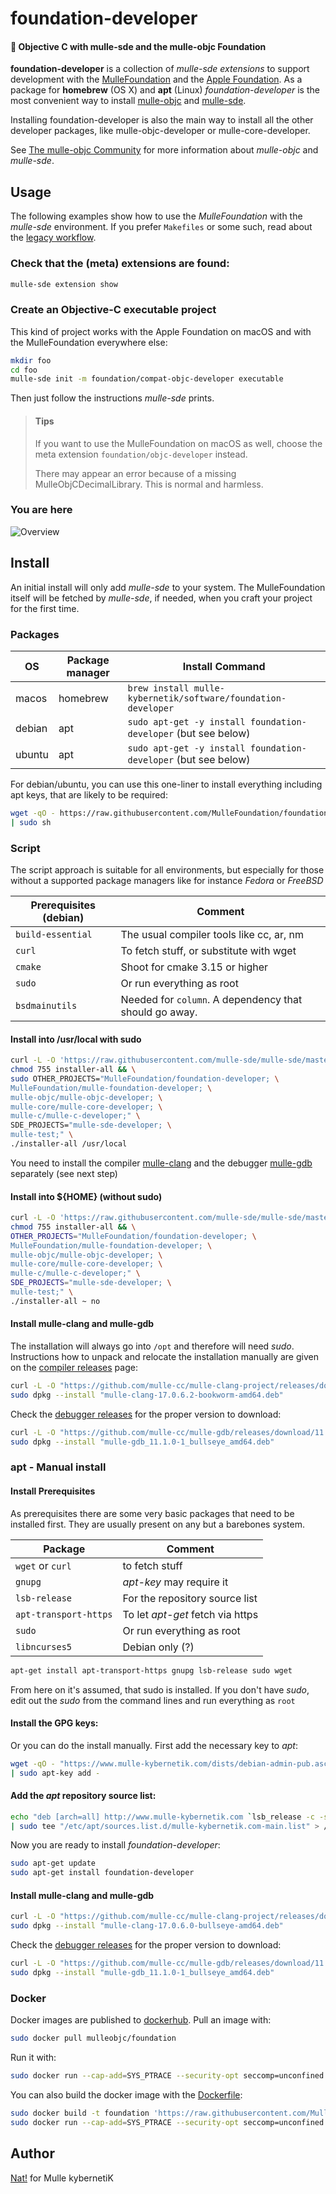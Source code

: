 # foundation-developer

#### 👒 Objective C with mulle-sde and the mulle-objc Foundation

**foundation-developer** is a collection of *mulle-sde extensions* to support 
development with the [MulleFoundation](//github.com/MulleFoundation) and
the [Apple Foundation](https://developer.apple.com/documentation/foundation?language=objc).
As a package for **homebrew** (OS X) and **apt** (Linux) *foundation-developer*
is the most convenient way to install [mulle-objc](//github.com/mulle-objc)
and [mulle-sde](//github.com/mulle-sde).

Installing foundation-developer is also the main way to install all the other
developer packages, like mulle-objc-developer or mulle-core-developer.

See [The mulle-objc Community](//mulle-objc.github.io) for more information about
*mulle-objc* and *mulle-sde*.





## Usage

The following examples show how to use the *MulleFoundation* with the
*mulle-sde* environment. If you prefer `Makefiles` or some such, read about
the [legacy workflow](https://mulle-objc.github.io/De-Re-mulle-objc/mydoc_legacy.html).


### Check that the (meta) extensions are found:

``` sh
mulle-sde extension show
```


### Create an Objective-C executable project

This kind of project works with the Apple Foundation on macOS and with the
MulleFoundation everywhere else:

``` sh
mkdir foo
cd foo
mulle-sde init -m foundation/compat-objc-developer executable
```

Then just follow the instructions *mulle-sde* prints.

> #### Tips
>
> If you want to use the MulleFoundation on macOS as well, choose
> the meta extension `foundation/objc-developer` instead.
>
> There may appear an error because of a missing MulleObjCDecimalLibrary. This
> is normal and harmless.
>





### You are here

![Overview](overview.dot.svg)


## Install

An initial install will only add *mulle-sde* to your system. The
MulleFoundation itself will be fetched by *mulle-sde*, if needed, when you
craft your project for the first time.

### Packages


| OS     | Package manager | Install Command                                                |
|--------|-----------------|--------------------------------------------------------------- |
| macos  | homebrew        | `brew install mulle-kybernetik/software/foundation-developer`  |
| debian | apt             | `sudo apt-get -y install foundation-developer` (but see below) |
| ubuntu | apt             | `sudo apt-get -y install foundation-developer` (but see below) |


For debian/ubuntu, you can use this one-liner to install everything including
apt keys, that are likely to be required:

``` sh
wget -qO - https://raw.githubusercontent.com/MulleFoundation/foundation-developer/release/bin/apt-installer \
| sudo sh
```

### Script

The script approach is suitable for all environments, but especially for those
without a supported package managers like for instance *Fedora* or *FreeBSD*

| Prerequisites (debian) | Comment                                                |
|------------------------|--------------------------------------------------------|
| `build-essential`      | The usual compiler tools like cc, ar, nm               |
| `curl`                 | To fetch stuff, or substitute with wget                |
| `cmake`                | Shoot for cmake 3.15 or higher                         |
| `sudo`                 | Or run everything as root                              |
| `bsdmainutils`         | Needed for `column`. A dependency that should go away. |


#### Install into /usr/local with sudo

``` sh
curl -L -O 'https://raw.githubusercontent.com/mulle-sde/mulle-sde/master/bin/installer-all' && \
chmod 755 installer-all && \
sudo OTHER_PROJECTS="MulleFoundation/foundation-developer; \
MulleFoundation/mulle-foundation-developer; \
mulle-objc/mulle-objc-developer; \
mulle-core/mulle-core-developer; \
mulle-c/mulle-c-developer;" \
SDE_PROJECTS="mulle-sde-developer; \
mulle-test;" \
./installer-all /usr/local
```

You need to install the compiler [mulle-clang](//github.com/mulle-cc/mulle-clang-project)
and the debugger [mulle-gdb](//github.com/mulle-cc/mulle-gdb) separately (see
next step)


#### Install into ${HOME} (without sudo)

``` sh
curl -L -O 'https://raw.githubusercontent.com/mulle-sde/mulle-sde/master/bin/installer-all' && \
chmod 755 installer-all && \
OTHER_PROJECTS="MulleFoundation/foundation-developer; \
MulleFoundation/mulle-foundation-developer; \
mulle-objc/mulle-objc-developer; \
mulle-core/mulle-core-developer; \
mulle-c/mulle-c-developer;" \
SDE_PROJECTS="mulle-sde-developer; \
mulle-test;" \
./installer-all ~ no
```

#### Install mulle-clang and mulle-gdb

The installation will always go into `/opt` and therefore will need *sudo*.
Instructions how to unpack and relocate the installation manually are given on
the [compiler releases](//github.com/mulle-cc/mulle-clang-project/releases)
page:

``` sh
curl -L -O "https://github.com/mulle-cc/mulle-clang-project/releases/download/17.0.6.2/mulle-clang-17.0.6.2-bookworm-amd64.deb"
sudo dpkg --install "mulle-clang-17.0.6.2-bookworm-amd64.deb"
```

Check the [debugger releases](//github.com/mulle-cc/mulle-gdb/releases)
for the proper version to download:

``` sh
curl -L -O "https://github.com/mulle-cc/mulle-gdb/releases/download/11.1.0.0/mulle-gdb_11.1.0-1_bullseye_amd64.deb"
sudo dpkg --install "mulle-gdb_11.1.0-1_bullseye_amd64.deb"
```

### apt - Manual install

#### Install Prerequisites

As prerequisites there are some very basic packages that need to be installed
first. They are usually present on any but a barebones system.

| Package               | Comment                          |
|-----------------------|----------------------------------|
| `wget` or `curl`      | to fetch stuff                   |
| `gnupg`               | *apt-key* may require it         |
| `lsb-release`         | For the repository source list   |
| `apt-transport-https` | To let *apt-get* fetch via https |
| `sudo`                | Or run everything as root        |
| `libncurses5`         | Debian only (?)                  |


``` sh
apt-get install apt-transport-https gnupg lsb-release sudo wget
```

From here on it's assumed, that sudo is installed. If you don't have *sudo*,
edit out the *sudo* from the command lines and run everything as `root`


#### Install the GPG keys:

Or you can do the install manually. First add the necessary key to *apt*:

``` sh
wget -qO - "https://www.mulle-kybernetik.com/dists/debian-admin-pub.asc" \
| sudo apt-key add -
```

#### Add the *apt* repository source list:

``` sh
echo "deb [arch=all] http://www.mulle-kybernetik.com `lsb_release -c -s` main" \
| sudo tee "/etc/apt/sources.list.d/mulle-kybernetik.com-main.list" > /dev/null
```

Now you are ready to install *foundation-developer*:

``` sh
sudo apt-get update
sudo apt-get install foundation-developer
```


#### Install mulle-clang and mulle-gdb

``` sh
curl -L -O "https://github.com/mulle-cc/mulle-clang-project/releases/download/17.0.6.2/mulle-clang-17.0.6.0-bullseye-amd64.deb"
sudo dpkg --install "mulle-clang-17.0.6.0-bullseye-amd64.deb"
```

Check the [debugger releases](//github.com/mulle-cc/mulle-gdb/releases)
for the proper version to download:

``` sh
curl -L -O "https://github.com/mulle-cc/mulle-gdb/releases/download/11.1.0.0/mulle-gdb_11.1.0-1_bullseye_amd64.deb"
sudo dpkg --install "mulle-gdb_11.1.0-1_bullseye_amd64.deb"
```

### Docker

Docker images are published to [dockerhub](https://hub.docker.com/r/mulleobjc/foundation).
Pull an image with:

```sh
sudo docker pull mulleobjc/foundation
```

Run it with:

``` sh
sudo docker run --cap-add=SYS_PTRACE --security-opt seccomp=unconfined -i -t mulleobjc/foundation:latest
```

You can also build the docker image with the
[Dockerfile](https://raw.githubusercontent.com/MulleFoundation/foundation-developer/release/Dockerfile):


``` sh
sudo docker build -t foundation 'https://raw.githubusercontent.com/MulleFoundation/foundation-developer/release/Dockerfile'
sudo docker run --cap-add=SYS_PTRACE --security-opt seccomp=unconfined -i -t foundation
```



## Author

[Nat!](https://mulle-kybernetik.com/weblog) for Mulle kybernetiK  


